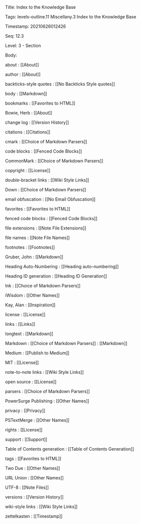 Title:  Index to the Knowledge Base

Tags:   levels-outline.11 Miscellany.3 Index to the Knowledge Base

Timestamp: 20210626012426

Seq:    12.3

Level:  3 - Section

Body: 

about
: [[About]]

author
: [[About]]

backticks-style quotes
: [[No Backticks Style quotes]]

body
: [[Markdown]]

bookmarks
: [[Favorites to HTML]]

Bowie, Herb
: [[About]]

change log
: [[Version History]]

citations
: [[Citations]]

cmark
: [[Choice of Markdown Parsers]]

code blocks
: [[Fenced Code Blocks]]

CommonMark
: [[Choice of Markdown Parsers]]

copyright
: [[License]]

double-bracket links
: [[Wiki Style Links]]

Down
: [[Choice of Markdown Parsers]]

email obfuscation
: [[No Email Obfuscation]]

favorites
: [[Favorites to HTML]]

fenced code blocks
: [[Fenced Code Blocks]]

file extensions
: [[Note File Extensions]]

file names
: [[Note File Names]]

footnotes
: [[Footnotes]]

Gruber, John
: [[Markdown]]

Heading Auto-Numbering
: [[Heading auto-numbering]]

Heading ID generation
: [[Heading ID Generation]]

Ink
: [[Choice of Markdown Parsers]]

iWisdom
: [[Other Names]]

Kay, Alan
: [[Inspiration]]

license
: [[License]]

links
: [[Links]]

longtext
: [[Markdown]]

Markdown
: [[Choice of Markdown Parsers]]
: [[Markdown]]

Medium
: [[Publish to Medium]]

MIT
: [[License]]

note-to-note links
: [[Wiki Style Links]]

open source
: [[License]]

parsers
: [[Choice of Markdown Parsers]]

PowerSurge Publishing
: [[Other Names]]

privacy
: [[Privacy]]

PSTextMerge
: [[Other Names]]

rights
: [[License]]

support
: [[Support]]

Table of Contents generation
: [[Table of Contents Generation]]

tags
: [[Favorites to HTML]]

Two Due
: [[Other Names]]

URL Union
: [[Other Names]]

UTF-8
: [[Note Files]]

versions
: [[Version History]]

wiki-style links
: [[Wiki Style Links]]

zettelkasten
: [[Timestamp]]
